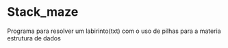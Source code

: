 # Stack_maze

Programa para resolver um labirinto(txt) com o uso de pilhas para a materia estrutura de dados
